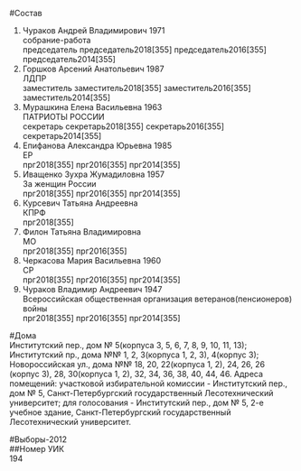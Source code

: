 #Состав  
1. Чураков Андрей Владимирович 1971  
    собрание-работа  
    председатель председатель2018[355] председатель2016[355] председатель2014[355]  
2. Горшков Арсений Анатольевич 1987  
    ЛДПР  
    заместитель заместитель2018[355] заместитель2016[355] заместитель2014[355]  
3. Мурашкина Елена Васильевна 1963  
    ПАТРИОТЫ РОССИИ  
    секретарь секретарь2018[355] секретарь2016[355] секретарь2014[355]  
4. Епифанова Александра Юрьевна 1985  
    ЕР  
    прг2018[355] прг2016[355] прг2014[355]  
5. Иващенко Зухра Жумадиловна 1957  
    За женщин России  
    прг2018[355] прг2016[355] прг2014[355]  
6. Курсевич Татьяна Андреевна  
    КПРФ  
    прг2018[355]  
7. Филон Татьяна Владимировна  
    МО  
    прг2018[355] прг2016[355]  
8. Черкасова Мария Васильевна 1960  
    СР  
    прг2018[355] прг2016[355] прг2014[355]  
9. Чураков Владимир Андреевич 1947  
    Всероссийская общественная организация ветеранов(пенсионеров) войны  
    прг2018[355] прг2016[355] прг2014[355]  

#Дома  
Институтский пер., дом № 5(корпуса 3, 5, 6, 7, 8, 9, 10, 11, 13); Институтский пр., дома №№ 1, 2, 3(корпуса 1, 2, 3), 4(корпус 3); Новороссийская ул., дома №№ 18, 20, 22(корпуса 1, 2), 24, 26, 26 (корпус 3), 28, 30(корпуса 1, 2), 32, 34, 36, 38, 40, 44, 46. Адреса помещений: участковой избирательной комиссии - Институтский пер., дом № 5, Санкт-Петербургский государственный Лесотехнический университет; для голосования - Институтский пер., дом № 5, 2-е учебное здание, Санкт-Петербургский государственный Лесотехнический университет.  
  
#Выборы-2012  
##Номер УИК  
194  
